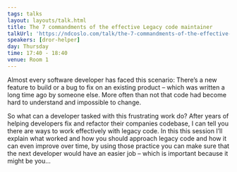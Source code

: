 ```yaml
---
tags: talks
layout: layouts/talk.html
title: The 7 commandments of the effective Legacy code maintainer
talkUrl: 'https://ndcoslo.com/talk/the-7-commandments-of-the-effective-legacy-code-maintainer/'
speakers: [dror-helper]
day: Thursday
time: 17:40 - 18:40
venue: Room 1
---
```

Almost every software developer has faced this scenario: There’s a new feature to build or a bug to fix on an existing product – which was written a long time ago by someone else. More often than not that code had become hard to understand and impossible to change.


So what can a developer tasked with this frustrating work do?
After years of helping developers fix and refactor their companies codebase, I can tell you there are ways to work effectively with legacy code.
In this this session I’ll explain what worked and how you should approach legacy code and how it can even improve over time, by using those practice you can make sure that the next developer would have an easier job – which is important because it might be you...
